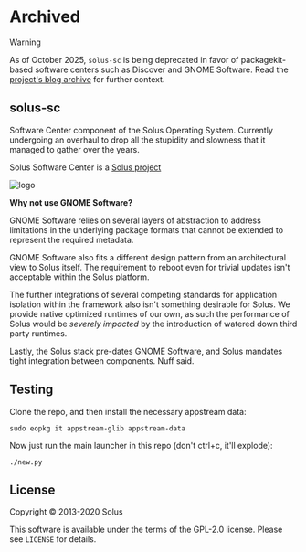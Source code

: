 # Archived
>[!Warning]
>As of October 2025, `solus-sc` is being deprecated in favor of packagekit-based software centers such as Discover and GNOME Software. Read the [project's blog archive](https://getsol.us/blog/) for further context.

solus-sc
--------

Software Center component of the Solus Operating System. Currently undergoing
an overhaul to drop all the stupidity and slowness that it managed to gather
over the years.

Solus Software Center is a [Solus project](https://getsol.us)

![logo](https://build.getsol.us/logo.png)

**Why not use GNOME Software?**

GNOME Software relies on several layers of abstraction to address limitations
in the underlying package formats that cannot be extended to represent the
required metadata.

GNOME Software also fits a different design pattern from an architectural view
to Solus itself. The requirement to reboot even for trivial updates isn't
acceptable within the Solus platform.

The further integrations of several competing standards for application isolation
within the framework also isn't something desirable for Solus. We provide native
optimized runtimes of our own, as such the performance of Solus  would be
*severely impacted* by the introduction of watered down third party runtimes.

Lastly, the Solus stack pre-dates GNOME Software, and Solus mandates tight integration
between components. Nuff said.


Testing
-------

Clone the repo, and then install the necessary appstream data:

    sudo eopkg it appstream-glib appstream-data

Now just run the main launcher in this repo (don't ctrl+c, it'll explode):

    ./new.py

License
-------

Copyright © 2013-2020 Solus

This software is available under the terms of the GPL-2.0 license.
Please see `LICENSE` for details.
